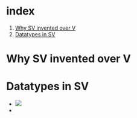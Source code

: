 # index
1. [Why SV invented over V](<#Why SV invented over V>)
2. [Datatypes in SV](<#Datatypes in SV>)

# Why SV invented over V

# Datatypes in SV

- ![](https://www.chipverify.com/images/verilog/data-types.png)
- 








